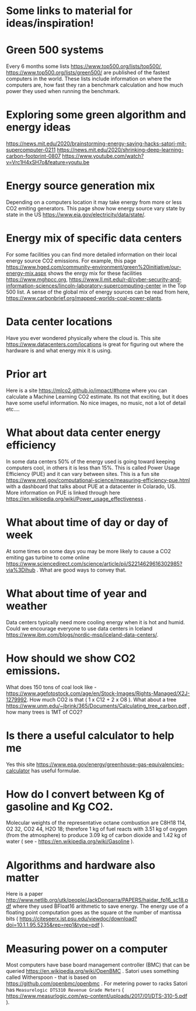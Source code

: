 # Some links to material for ideas/inspiration!

# Green 500 systems
Every 6 months some lists 
https://www.top500.org/lists/top500/, https://www.top500.org/lists/green500/ are published of the fastest computers in the world. 
These lists include information on where the computers are, how fast they ran a benchmark calculation and how much power
they used when running the benchmark.

# Exploring some green algorithm and energy ideas
https://news.mit.edu/2020/brainstorming-energy-saving-hacks-satori-mit-supercomputer-0211
https://news.mit.edu/2020/shrinking-deep-learning-carbon-footprint-0807
https://www.youtube.com/watch?v=Vrc1H4xSH7o&feature=youtu.be

# Energy source generation mix
Depending on a computers location it may take energy from more or less CO2 emiting generators. 
This page show how energy source vary state by state in the US https://www.eia.gov/electricity/data/state/.

# Energy mix of specific data centers
For some facilities you can find more detailed information on their local energy source CO2 emissions. For example, this
page https://www.hged.com/community-environment/green%20initiative/our-energy-mix.aspx shows the enrgy mix for these
facilities https://www.mghpcc.org, https://www.ll.mit.edu/r-d/cyber-security-and-information-sciences/lincoln-laboratory-supercomputing-center
in the Top 500 list. A sense of the global mix of energy sources can be read from here, https://www.carbonbrief.org/mapped-worlds-coal-power-plants. 


# Data center locations
Have you ever wondered physically where the cloud is. This site https://www.datacenters.com/locations is great for figuring out where the hardware is and what energy mix 
it is using. 

# Prior art
Here is a site https://mlco2.github.io/impact/#home where you can calculate a Machine Learning CO2 estimate. Its not that exciting, but it does have some useful information. No nice images, no music, not a lot of detail etc.... 

# What about data center energy efficiency
In some data centers 50% of the energy used is going toward keeping computers cool, in others it is less than 15%. This is called Power Usage Efficiency (PUE) and it can vary between sites. This is a fun site https://www.nrel.gov/computational-science/measuring-efficiency-pue.html with a dashboard that talks about PUE at a datacenter in Colarado, US. More information on PUE is linked through here https://en.wikipedia.org/wiki/Power_usage_effectiveness .

# What about time of day or day of week
At some times on some days you may be more likely to cause a CO2 emiting gas turbine to come online https://www.sciencedirect.com/science/article/pii/S2214629616302985?via%3Dihub . What are good ways to convey that. 

# What about time of year and weather
Data centers typically need more cooling energy when it is hot and humid. Could we encourage everyone to use data centers
in Iceland https://www.ibm.com/blogs/nordic-msp/iceland-data-centers/. 


# How should we show CO2 emissions.
What does 150 tons of coal look like - https://www.agefotostock.com/age/en/Stock-Images/Rights-Managed/X2J-1279992. How much CO2 is that ( 1 x C12 + 2 x O8 ).
What about a tree https://www.unm.edu/~jbrink/365/Documents/Calculating_tree_carbon.pdf , how many trees is 1MT of CO2? 

# Is there a useful calculator to help me
Yes this site https://www.epa.gov/energy/greenhouse-gas-equivalencies-calculator has useful formulae. 

# How do I convert between Kg of gasoline and Kg CO2. 
Molecular weights of the representative octane combustion are C8H18 114, O2 32, CO2 44, H2O 18; therefore 1 kg of fuel reacts with 3.51 kg of oxygen (from the atmosphere) to produce 3.09 kg of carbon dioxide and 1.42 kg of water ( see -  https://en.wikipedia.org/wiki/Gasoline ). 

# Algorithms and hardware also matter
Here is a paper http://www.netlib.org/utk/people/JackDongarra/PAPERS/haidar_fp16_sc18.pdf where they used BFloat16 arithmetic to save energy.
The energy use of a floating point computation goes as the square ot the number of mantissa bits ( https://citeseerx.ist.psu.edu/viewdoc/download?doi=10.1.1.95.5235&rep=rep1&type=pdf ). 

# Measuring power on a computer
Most computers have base board management controller (BMC) that can be queried https://en.wikipedia.org/wiki/OpenBMC .
Satori uses something called Witherspoon - that is based on https://github.com/openbmc/openbmc .
For metering power to racks Satori has ```Measurelogic DTS310 Revenue Grade Meters``` ( https://www.measurlogic.com/wp-content/uploads/2017/01/DTS-310-5.pdf ).
